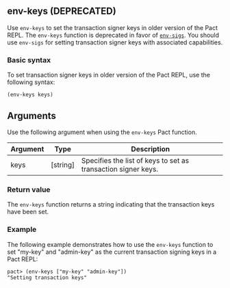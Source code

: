## env-keys (DEPRECATED)

Use `env-keys` to set the transaction signer keys in older version of the Pact REPL.
The `env-keys` function is deprecated in favor of [`env-sigs`](/pact-5/repl/env-sigs). 
You should use `env-sigs` for setting transaction signer keys with associated capabilities.

### Basic syntax

To set transaction signer keys in older version of the Pact REPL, use the following syntax:

```pact
(env-keys keys)
```

## Arguments

Use the following argument when using the `env-keys` Pact function.

| Argument | Type     | Description                                                  |
|----------|----------|--------------------------------------------------------------|
| keys     | [string] | Specifies the list of keys to set as transaction signer keys. |

### Return value

The `env-keys` function returns a string indicating that the transaction keys have been set.

### Example

The following example demonstrates how to use the `env-keys` function to set "my-key" and "admin-key" as the current transaction signing keys in a Pact REPL:

```pact
pact> (env-keys ["my-key" "admin-key"])
"Setting transaction keys"
```
